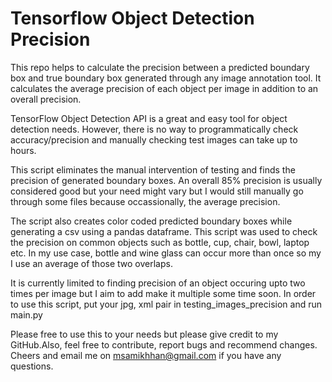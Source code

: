 # Tensorflow Object Detection Precision
This repo helps to calculate the precision between a predicted boundary box and true boundary box generated through any image annotation tool. It calculates the average precision of each object per image in addition to an overall precision.

TensorFlow Object Detection API is a great and easy tool for object detection needs. However, there is no way to programmatically check accuracy/precision and manually checking test images can take up to hours.

This script eliminates the manual intervention of testing and finds the precision of generated boundary boxes.
An overall 85% precision is usually considered good but your need might vary but I would still manually go through some files because occassionally, the average precision.

The script also creates color coded predicted boundary boxes while generating a csv using a pandas dataframe. This script was used to check the precision on common objects such as bottle, cup, chair, bowl, laptop etc. In my use case, bottle and wine glass can occur more than once so my I use an average of those two overlaps.

It is currently limited to finding precision of an object occuring upto two times per image but I aim to add make it multiple some time soon.
In order to use this script, put your jpg, xml pair in testing_images_precision and run main.py

Please free to use this to your needs but please give credit to my GitHub.Also, feel free to contribute, report bugs and recommend changes.
Cheers and email me on msamikhhan@gmail.com if you have any questions. 



